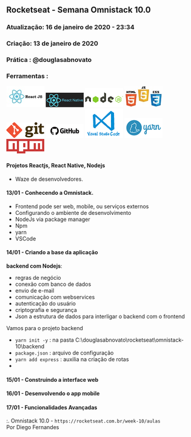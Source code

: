 ## Rocketseat - Semana Omnistack 10.0

### Atualização: 16 de janeiro de 2020 - 23:34
### Criação: 13 de janeiro de 2020
### Prática : @douglasabnovato

### Ferramentas : 

![ReactJS](/images/logo-reactjs.jpg)
![React Native](/images/logo-react-native.png)
![Nodejs](/images/logo-nodejs.png)
![HTML/CSS/Javascript](/images/logo-html-css-js.jpeg)
![Git](/images/logo-git.png)
![Github](/images/logo-github.png)
![VSCode](/images/logo-VSCode.png)
![Yarn](/images/logo-yarn.png)
![Npm](/images/logo-npm.png)


#### Projetos Reactjs, React Native, Nodejs
- Waze de desenvolvedores.

#### 13/01 - Conhecendo a Omnistack.
- Frontend pode ser web, mobile, ou serviços externos
- Configurando o ambiente de desenvolvimento
- NodeJs via package manager
- Npm
- yarn
- VSCode

#### 14/01 - Criando a base da aplicação 
**backend com Nodejs**:
- regras de negócio 
- conexão com banco de dados
- envio de e-mail
- comunicação com webservices
- autenticação do usuário 
- criptografia e segurança
- Json a estrutura de dados para interligar o backend com o frontend

Vamos para o projeto backend
- `yarn init -y` : na pasta C:\douglasabnovato\rocketseat\omnistack-10\backend
- `package.json` : arquivo de configuração
- `yarn add express` : auxilia na criação de rotas
- 

#### 15/01 - Construindo a interface web

#### 16/01 - Desenvolvendo o app mobile

#### 17/01 - Funcionalidades Avançadas

:. Omnistack 10.0 - `https://rocketseat.com.br/week-10/aulas`<br/>
Por Diego Fernandes